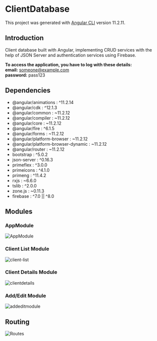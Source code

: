# ClientDatabase

This project was generated with [Angular CLI](https://github.com/angular/angular-cli) version 11.2.11.

## Introduction
Client database built with Angular, implementing CRUD services with the help of JSON Server and authentication services using Firebase.

**To access the application, you have to log with these details:**  
**email:** someone@example.com  
**password:** pass123

## Dependencies
- @angular/animations : ^11.2.14
- @angular/cdk : ^12.1.3
- @angular/common : ~11.2.12
- @angular/compiler : ~11.2.12
- @angular/core : ~11.2.12
- @angular/fire : ^6.1.5
- @angular/forms : ~11.2.12
- @angular/platform-browser : ~11.2.12
- @angular/platform-browser-dynamic : ~11.2.12
- @angular/router : ~11.2.12
- bootstrap : ^5.0.2
- json-server : ^0.16.3
- primeflex : ^3.0.0
- primeicons : ^4.1.0
- primeng : ^11.4.2
- rxjs : ~6.6.0
- tslib : ^2.0.0
- zone.js : ~0.11.3
- firebase : ^7.0 || ^8.0

## Modules

### AppModule
![AppModule](https://user-images.githubusercontent.com/48629265/127661469-458886f1-f312-47c7-8628-ca7555b5e0a9.PNG)

### Client List Module
![client-list](https://user-images.githubusercontent.com/48629265/127661595-557896ab-bf19-4ce1-9787-7f3a66e3910d.PNG)

### Client Details Module
![clientdetails](https://user-images.githubusercontent.com/48629265/127661840-7d10599e-60b4-4a68-84fb-8c609366ff90.PNG)

### Add/Edit Module
![addeditmodule](https://user-images.githubusercontent.com/48629265/127661855-6b0ad092-387a-42d3-baa4-b55e3c1d7651.PNG)

## Routing
![Routes](https://user-images.githubusercontent.com/48629265/127661831-1691e60e-30bc-4b27-9d16-26ecf78a5e28.PNG)
